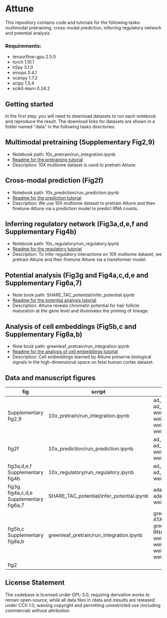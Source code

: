 # Attune
This repository contains code and tutorials for the following tasks: multimodal pretraining, cross-modal prediction, inferring regulatory network and potential analysis.
### Requirements:
* tensorflow-gpu 2.5.0
* torch 1.10.1
* h5py 3.1.0
* einops 0.4.1
* scanpy 1.7.2
* scipy 1.5.4
* scikit-learn 0.24.2

## Getting started
In the first step, you will need to download datasets to run each notebook and reproduce the result. 
The download links for datasets are shown in a folder named "data" in the following tasks directories.

## Multimodal pretraining (Supplementary Fig2,9)
- Notebook path: 10x_pretrain/run_integration.ipynb
- [Readme for the pretraining tutorial](10x_pretrain/README.txt)
- Description: 10X multiome dataset is used to pretrain Attune.
## Cross-modal prediction (Fig2f)
- Notebook path: 10x_prediction/run_prediction.ipynb
- [Readme for the prediction tutorial](10x_prediction/README.txt)
- Description: We use 10X multiome dataset to pretrain Attune and then finetune Attune via a prediction model to predict RNA counts.
## Inferring regulatory network (Fig3a,d,e,f and Supplementary Fig4b)
- Notebook path: 10x_regulatory/run_regulatory.ipynb
- [Readme for the regulatory tutorial](10x_regulatory/README.txt)
- Description: To infer regulatory interactions on 10X multiome dataset, we pretrain Attune and then finetune Attune via a transformer model. 
## Potential analysis (Fig3g and Fig4a,c,d,e and Supplementary Fig6a,7)
- Note book path: SHARE_TAC_potential/infer_potential.ipynb
- [Readme for the potential analysis tutorial](SHARE_TAC_potential/README.txt)
- Description: Attune reveals chromatin potential for hair follicle maturation at the gene level and illuminates the priming of lineage.
## Analysis of cell embeddings (Fig5b,c and Supplementary Fig8a,b)
- Note book path: greenleaf_pretrain/run_integration.ipynb
- [Readme for the analysis of cell embeddings tutorial](greenleaf_pretrain/README.txt)
- Description: Cell embeddings learned by Attune preserve biological signals in the high-dimensional space on fetal human cortex dataset.
## Data and manuscript figures
|fig|script|data|data path|
|---|------|----|----|
|Supplementary fig2,9|10x_pretrain/run_integration.ipynb|ad_atac.h5ad(c60296d27e026b70c371a3b0e80a1fb2)<br>ad_rna.h5ad(c326a877c845b9582cf22e7f62206a78)<br>weight_decoder_embedding_epoch12.h5(67ebe1a315a1ced46e4b8698a5dc6884)<br>weight_decoder_epoch12.h5(787fa8f66844d53a28a52307582a44e6)<br>weight_encoder_embedding_epoch12.h5(fe06e48aa4157b62e93440fba04c257c)<br>weight_encoder_epoch12.h5(28b1488543675c4ecda48bf6f877e7f0)|https://doi.org/10.6084/m9.figshare.22032170.v1<br>10x_pretrain/weight/pretrain/weight_decoder_embedding_epoch12.h5<br>10x_pretrain/weight/pretrain/weight_decoder_epoch12.h5<br>10x_pretrain/weight/pretrain/weight_encoder_embedding_epoch12.h5<br>10x_pretrain/weight/pretrain/weight_encoder_epoch12.h5|
|fig2f|10x_prediction/run_prediction.ipynb|ad_atac.h5ad(c60296d27e026b70c371a3b0e80a1fb2)<br>ad_rna.h5ad(c326a877c845b9582cf22e7f62206a78)<br>weight_decoder_embedding_epoch7.h5(0231b735eef6f69dbf66a72c7235bc05)<br>weight_project_epoch7.h5(6645b08222266a6c75d27b8b0bd47a2b)|https://doi.org/10.6084/m9.figshare.22032170.v1<br>10x_prediction/weight/predict/weight_decoder_embedding_epoch7.h5<br>10x_prediction/weight/predict/weight_project_epoch7.h5|
|fig3a,d,e,f<br>Supplementary fig4b|10x_regulatory/run_regulatory.ipynb|ad_atac.h5ad(c60296d27e026b70c371a3b0e80a1fb2)<br>ad_rna.h5ad(c326a877c845b9582cf22e7f62206a78)<br>weight_transformer_epoch10.h5(27c9085f062dab3db98a18e1f8ba003b)|https://doi.org/10.6084/m9.figshare.22032170.v1<br>10x_regulatory/weight/regulatory/weight_transformer_epoch10.h5|
|fig3g<br>fig4a,c,d,e<br>Supplementary fig6a,7|SHARE_TAC_potential/infer_potential.ipynb|adata_atac_SHARE_TAC.h5ad(0a70b5cfab579b99e6d21af1dfde706b)<br>adata_rna_SHARE_TAC.h5ad(7676fd5b0b9700279275be3c04405b98)<br>weight_transformer_epoch10.h5(a32b3537a449913d45d4ee5d40c12b45)|https://doi.org/10.6084/m9.figshare.22032437.v1<br>SHARE_TAC_potential/weight/regulatory/weight_transformer_epoch10.h5|
|fig5b,c<br>Supplementary fig8a,b|greenleaf_pretrain/run_integration.ipynb|greenleaf-final-ATAC_filter_rm_dc1r3_r1.h5ad(7869af440b67d9a4ea99ce83e105fa1e)<br>greenleaf-final-RNA_wox_filter_hvg_rm_dc1r3_r1.h5ad(a4b2db8d6fb11f5dfd75a1c6c3fccc57)<br>weight_decoder_embedding_epoch20.h5(498abc174d4b75bb3946620cd6780158)<br>weight_decoder_epoch20.h5(bd13adc5ad99364a924d51936b543e4e)<br>weight_encoder_embedding_epoch20.h5(423e5336ae21650b5f6fd9f8d1c4d3e4)<br>weight_encoder_epoch20.h5(d9e24691f20cfc9da69f329abf41deda)|https://doi.org/10.6084/m9.figshare.22032494.v1<br>greenleaf_pretrain/weight/pretrain/weight_decoder_embedding_epoch20.h5<br>greenleaf_pretrain/weight/pretrain/weight_decoder_epoch20.h5<br>greenleaf_pretrain/weight/pretrain/weight_encoder_embedding_epoch20.h5<br>greenleaf_pretrain/weight/pretrain/weight_encoder_embedding_epoch20.h5|
|fig2|


## License Statement
The codebase is licensed under ​GPL-3.0, requiring derivative works to remain open-source, while all data files in /data and /results are released under ​CC0 1.0, waiving copyright and permitting unrestricted use (including commercial) without attribution.

